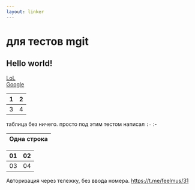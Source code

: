 ```yaml
---
layout: linker
---
```


# для тестов mgit
## Hello world!
[LoL](/)  
[Google](http://google.com)

1 | 2
:-|-:
3 | 4

таблица без ничего. просто под этим тестом написал `:-`
:-


|Одна строка|
|:-:|

|01|02|
|:-|-:|
|03|04|

Авторизация через тележку, без ввода номера.
https://t.me/feelmus/31


<script async src="https://comments.app/js/widget.js?2" data-comments-app-website="zuRUPyyL" data-limit="5"></script>
